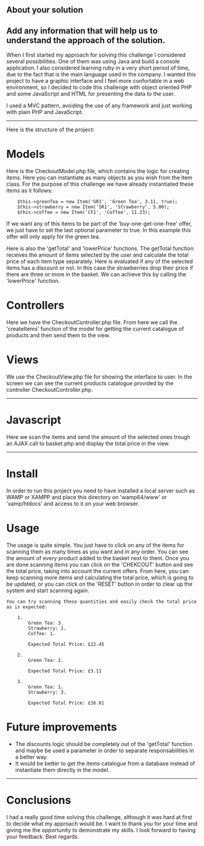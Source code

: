 ## About your solution

Add any information that will help us to understand the approach of the solution.
---


When I first started my approach for solving this challenge I considered several possibilities. One of them was using Java and build a console application. I also considered learning ruby in a very short period of time, due to the fact that is the main language used in the company. I wanted this project to have a graphic interface and I feel more confortable in a web environment, so I decided to code this challenge with object oriented PHP and some JavaScript and HTML for presenting the data to the user.


I used a MVC pattern, avoiding the use of any framework and just working with plain PHP and JavaScript. 

---

Here is the structure of the project:

# Models

Here is the CheckoutModel.php file, which contains the logic for creating items. Here you can instantiate as many objects as you wish from the Item class.
For the purpose of this challenge we have already instantiated these items as it follows:

        $this->greenTea = new Item('GR1', 'Green Tea', 3.11, true);
        $this->strawberry = new Item('SR1', 'Strawberry', 5.00);
        $this->coffee = new Item('CF1', 'Coffee', 11.23);

If we want any of this items to be part of the 'buy-one-get-one-free' offer, we just have to set the last optional parameter to true. In this example this offer will only apply for the green tea.

Here is also the 'getTotal' and 'lowerPrice' functions. The getTotal function receives the amount of items selected by the user and calculate the total price of each item type separately. Here is evaluated if any of the selected items has a discount or not. In this case the strawberries drop their price if there are three or more in the basket. We can achieve this by calling the 'lowerPrice' function.

# Controllers

Here we have the CheckoutController.php file. From here we call the 'createItems' function of the model for getting the current catalogue of products and then send them to the view.

# Views

We use the CheckoutView.php file for showing the interface to user. In the screen we can see the current products catalogue provided by the controller CheckoutController.php.

---

# Javascript

Here we scan the items and send the amount of the selected ones trough an AJAX call to basket.php and display the total price in the view. 


---

# Install

In order to run this project you need to have installed a local server such as WAMP or XAMPP and place this directory on 'wamp64/www' or 'xamp/htdocs' and access to it on your web browser.

# Usage

The usage is quite simple. You just have to click on any of the items for scanning them as many times as you want and in any order. You can see the amount of every product added to the basket next to them. Once you are done scanning items you can click on the 'CHEKCOUT' button and see the total price, taking into account the current offers. From here, you can keep scanning more items and calculating the total price, which is going to be updated, or you can click on the 'RESET' button in order to clear up the system and start scanning again.

    You can try scanning these quantities and easily check the total price as is expected:

        1.
            Green Tea: 3.
            Strawberry: 1.
            Coffee: 1.

            Expected Total Price: £22.45

        2. 
            Green Tea: 2.

            Expected Total Price: £3.11

        3. 
            Green Tea: 1.
            Strawberry: 3.

            Expected Total Price: £16.61 


# Future improvements

- The discounts logic should be completely out of the 'getTotal' function and maybe be used a parameter in order to separate responsabilities in a better way.
- It would be better to get the items catalogue from a database instead of instantiate them directly in the model.

---

# Conclusions

I had a really good time solving this challenge, although it was hard at first to decide what my approach would be. I want to thank you for your time and giving me the opportunity to demonstrate my skills. I look forward to having your feedback. Best regards.